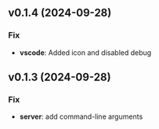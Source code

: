 ## v0.1.4 (2024-09-28)

### Fix

- **vscode**: Added icon and disabled debug

## v0.1.3 (2024-09-28)

### Fix

- **server**: add command-line arguments
